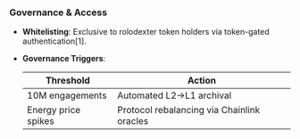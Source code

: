 ### **Governance & Access**  

- **Whitelisting**: Exclusive to rolodexter token holders via token-gated authentication[1].  
- **Governance Triggers**:  

  | Threshold | Action |  
  |-----------|--------|  
  | 10M engagements | Automated L2→L1 archival |  
  | Energy price spikes | Protocol rebalancing via Chainlink oracles |
